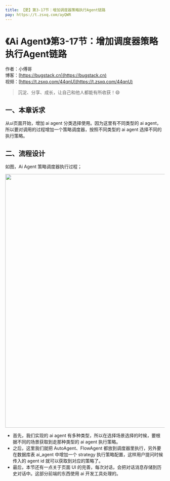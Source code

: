 ```yaml
---
title: 【更】第3-17节：增加调度器策略执行Agent链路
pay: https://t.zsxq.com/ayQWR
---
```


# 《Ai Agent》第3-17节：增加调度器策略执行Agent链路

作者：小傅哥
<br/>博客：[https://bugstack.cn](https://bugstack.cn)
<br/>视频：[https://t.zsxq.com/44qnU](https://t.zsxq.com/44qnU)

> 沉淀、分享、成长，让自己和他人都能有所收获！😄

## 一、本章诉求

从ui页面开始，增加 ai agent 分类选择使用。因为这里有不同类型的 ai agent，所以要对调用的过程增加一个策略调度器，按照不同类型的 ai agent 选择不同的执行策略。

## 二、流程设计

如图，Ai Agent 策略调度器执行过程；

<div align="center">
    <img src="https://bugstack.cn/images/article/project/ai-rag-knowledge/ai-rag-knowledge-3-17-01.png" width="800px">
</div>

- 首先，我们实现的 ai agent 有多种类型，所以在选择场景选择的时候，要根据不同的场景获取到走那种类型的 ai agent 执行策略。
- 之后，这里我们就把 AutoAgent、FlowAgent 都放到调度器里执行，另外要在数据库表 ai_agent 中增加一个 strategy 执行策略配置，这样用户提问时候传入的 agent id 就可以获取到对应的策略了。
- 最后，本节还有一点关于页面 UI 的完善，每次对话，会把对话消息存储到历史对话中。这部分前端的东西使用 ai 开发工具处理的。